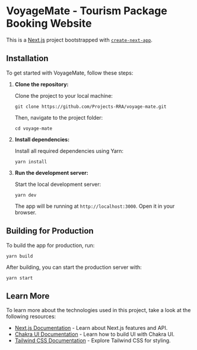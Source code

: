 # VoyageMate - Tourism Package Booking Website

This is a [Next.js](https://nextjs.org/) project bootstrapped with [`create-next-app`](https://github.com/vercel/next.js/tree/canary/packages/create-next-app).


## Installation

To get started with VoyageMate, follow these steps:

1. **Clone the repository:**

   Clone the project to your local machine:
   
   `git clone https://github.com/Projects-RRA/voyage-mate.git`

   Then, navigate to the project folder:
   
   `cd voyage-mate`

2. **Install dependencies:**

   Install all required dependencies using Yarn:
   
   `yarn install`

3. **Run the development server:**

   Start the local development server:
   
   `yarn dev`

   The app will be running at `http://localhost:3000`. Open it in your browser.

## Building for Production

To build the app for production, run:

`yarn build`

After building, you can start the production server with:

`yarn start`

## Learn More

To learn more about the technologies used in this project, take a look at the following resources:

- [Next.js Documentation](https://nextjs.org/docs) - Learn about Next.js features and API.
- [Chakra UI Documentation](https://chakra-ui.com/docs) - Learn how to build UI with Chakra UI.
- [Tailwind CSS Documentation](https://tailwindcss.com/docs) - Explore Tailwind CSS for styling.
